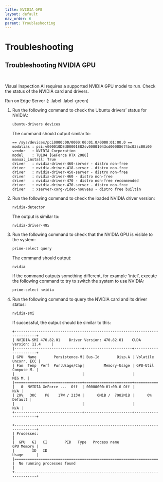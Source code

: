 ```yaml
---
title: NVIDIA GPU
layout: default
nav_order: 6
parent: Troubleshooting
---
```

# Troubleshooting

## Troubleshooting NVIDIA GPU

<br>

Visual Inspection AI requires a supported NVIDIA GPU model to run. Check the status of the NVIDIA card and drivers.

Run on Edge Server
{: .label .label-green}

1. Run the following command to check the Ubuntu drivers’ status for NVIDIA:

    ```bash
    ubuntu-drivers devices
    ```

    The command should output similar to:

    ```text
    == /sys/devices/pci0000:00/0000:00:01.0/0000:01:00.0 ==
    modalias : pci:v000010DEd00001E82sv00001043sd00008674bc03sc00i00
    vendor   : NVIDIA Corporation
    model    : TU104 [GeForce RTX 2080]
    manual_install: True
    driver   : nvidia-driver-460-server - distro non-free
    driver   : nvidia-driver-418-server - distro non-free
    driver   : nvidia-driver-450-server - distro non-free
    driver   : nvidia-driver-460 - distro non-free
    driver   : nvidia-driver-470 - distro non-free recommended
    driver   : nvidia-driver-470-server - distro non-free
    driver   : xserver-xorg-video-nouveau - distro free builtin
    ```

2. Run the following command to check the loaded NVIDIA driver version:

    ```bash
    nvidia-detector
    ```

    The output is similar to:

    ```text
    nvidia-driver-495
    ```

3. Run the following command to check that the NVIDIA GPU is visible to the system:

    ```bash
    prime-select query
    ```

    The command should output:

    ```text
    nvidia
    ```

    If the command outputs something different, for example 'intel', execute the following command to try to switch the system to use NVIDIA:

    ```bash
    prime-select nvidia
    ```

4. Run the following command to query the NVIDIA card and its driver status:

    ```bash
    nvidia-smi
    ```

    If successful, the output should be similar to this:

    ```text
    +-----------------------------------------------------------------------------+
    | NVIDIA-SMI 470.82.01    Driver Version: 470.82.01    CUDA Version: 11.4     |
    |-------------------------------+----------------------+----------------------+
    | GPU  Name        Persistence-M| Bus-Id        Disp.A | Volatile Uncorr. ECC |
    | Fan  Temp  Perf  Pwr:Usage/Cap|         Memory-Usage | GPU-Util  Compute M. |
    |                               |                      |               MIG M. |
    |===============================+======================+======================|
    |   0  NVIDIA GeForce ...  Off  | 00000000:01:00.0 Off |                  N/A |
    | 20%   30C    P8    17W / 215W |      0MiB /  7982MiB |      0%      Default |
    |                               |                      |                  N/A |
    +-------------------------------+----------------------+----------------------+

    +-----------------------------------------------------------------------------+
    | Processes:                                                                  |
    |  GPU   GI   CI        PID   Type   Process name                  GPU Memory |
    |        ID   ID                                                   Usage      |
    |=============================================================================|
    |  No running processes found                                                 |
    +-----------------------------------------------------------------------------+
    ```
